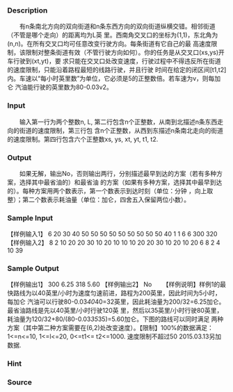 
### Description
　　有n条南北方向的双向街道和n条东西方向的双向街道纵横交错。相邻街道（不管是哪个走向）的距离均为L英
里。西南角交叉口的坐标为(1,1)，东北角为(n,n)。在所有交叉口均可任意改变行驶方向。每条街道有它自己的最
高速度限制，该限制对整条街道有效（不管行驶方向如何）。你的任务是从交叉口(xs,ys)开车行驶到(xt,yt)，要
求只能在交叉口处改变速度，行驶过程中不得违反所在街道的速度限制，只能沿着路程最短的线路行驶，并且行驶
时间在给定的闭区间[t1,t2]内。车速以“每小时英里数”为单位，它必须是5的正整数倍。若车速为v，则每加仑
汽油能行驶的英里数为80-0.03v2。
### Input
　　输入第一行为两个整数n, L, 第二行包含n个正整数，从南到北描述n条东西走向的街道的速度限制，第三行包
含n个正整数，从西到东描述n条南北走向的街道的速度限制。第四行包含六个正整数xs, ys, xt, yt, t1, t2.
### Output
　　如果无解，输出No，否则输出两行，分别描述最早到达的方案（若有多种方案，选择其中最省油的）和最省油
的方案（如果有多种方案，选择其中最早到达的）。每种方案用两个数表示，第一个数表示到达时刻（单位：分钟
，向上取整）；第二个数表示耗油量（单位：加仑，四舍五入保留两位小数）。
### Sample Input
【样例输入1】
6 20
30 40 50 50 50 50
50 50 50 50 50 40
1 1 6 6 300 320
【样例输入2】
8 2
10 20 20 30 10 20 10 10
10 20 20 30 10 20 10 20
6 8 2 4 10 39
### Sample Output
【样例输出1】
300 6.25
318 5.60
【样例输出2】
No
 　　【样例说明】样例1的最快路线为以40英里/小时为速度匀速前进，路程为200英里，因此时间为5小时，每加仑
汽油可以行驶80-0.03*40*40=32英里，因此耗油量为200/32=6.25加仑。最省油路线是先以40英里/小时行驶120英
里，然后以35英里/小时行驶80英里，耗油量为120/32+80/(80-0.03*35*35)=5.60加仑。下图的路线可以同时满足
两种方案（其中第二种方案需要在(6,2)处改变速度）。【限制】100%的数据满足：1<=n<=10, 1<=l<=20, 0<=t1<=
t2<=1000. 速度限制不超过50
2015.03.13另加数据.
### Hint

### Source
